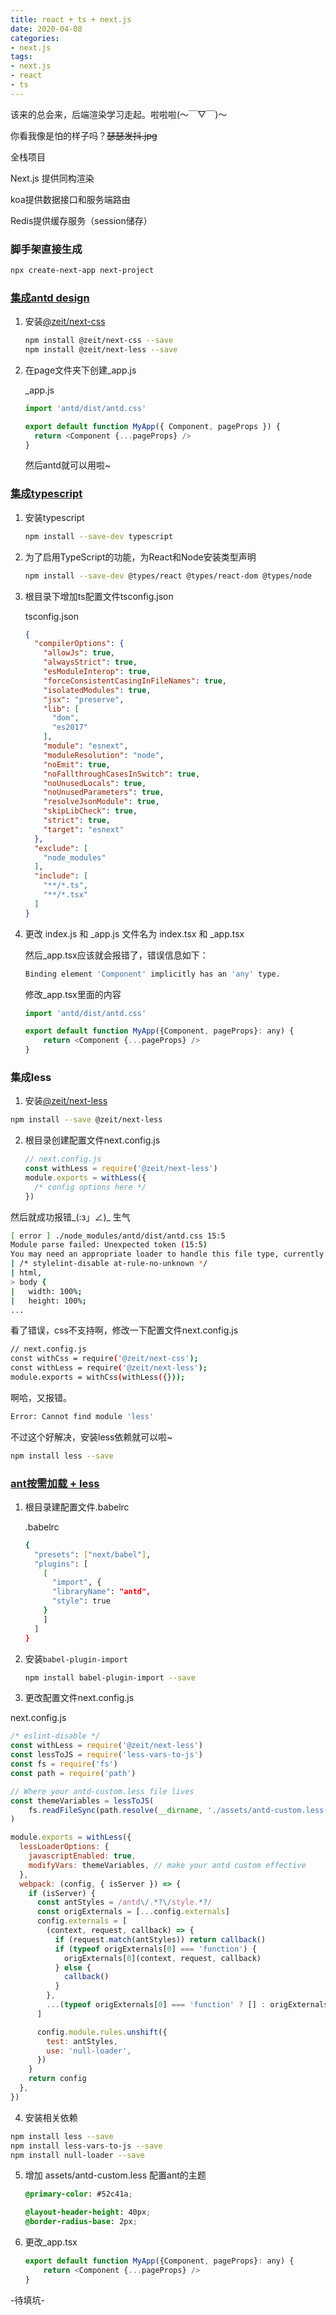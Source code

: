 ```yaml
---
title: react + ts + next.js
date: 2020-04-08
categories:
- next.js
tags:
- next.js
- react
- ts
---
```




该来的总会来，后端渲染学习走起。啦啦啦(～￣▽￣)～ 

你看我像是怕的样子吗？~~瑟瑟发抖.jpg~~



全栈项目

Next.js 提供同构渲染

koa提供数据接口和服务端路由

Redis提供缓存服务（session储存）



### 脚手架直接生成

```bash
npx create-next-app next-project  
```



### [集成antd design](https://github.com/zeit/next.js/tree/canary/examples/with-ant-design)

1. 安装[@zeit/next-css](https://github.com/zeit/next.js/tree/canary/examples/basic-css)

   ```bash
   npm install @zeit/next-css --save
   npm install @zeit/next-less --save
   ```

   

2. 在page文件夹下创建_app.js

   _app.js

   ```js
   import 'antd/dist/antd.css'
   
   export default function MyApp({ Component, pageProps }) {
     return <Component {...pageProps} />
   }
   ```
   然后antd就可以用啦~



### [集成typescript](https://github.com/zeit/next.js/tree/canary/examples/with-typescript)

1. 安装typescript

   ```bash
   npm install --save-dev typescript
   ```

2. 为了启用TypeScript的功能，为React和Node安装类型声明

   ```bash
   npm install --save-dev @types/react @types/react-dom @types/node
   ```
   
3. 根目录下增加ts配置文件tsconfig.json

   tsconfig.json
   ```json
   {
     "compilerOptions": {
       "allowJs": true,
       "alwaysStrict": true,
       "esModuleInterop": true,
       "forceConsistentCasingInFileNames": true,
       "isolatedModules": true,
       "jsx": "preserve",
       "lib": [
         "dom",
         "es2017"
       ],
       "module": "esnext",
       "moduleResolution": "node",
       "noEmit": true,
       "noFallthroughCasesInSwitch": true,
       "noUnusedLocals": true,
       "noUnusedParameters": true,
       "resolveJsonModule": true,
       "skipLibCheck": true,
       "strict": true,
       "target": "esnext"
     },
     "exclude": [
       "node_modules"
     ],
     "include": [
       "**/*.ts",
       "**/*.tsx"
     ]
   }
   ```

4. 更改 index.js 和 _app.js 文件名为 index.tsx 和 _app.tsx

   然后_app.tsx应该就会报错了，错误信息如下：

   ```bash
   Binding element 'Component' implicitly has an 'any' type.
   ```
   修改_app.tsx里面的内容
   ```js
   import 'antd/dist/antd.css'
   
   export default function MyApp({Component, pageProps}: any) {
       return <Component {...pageProps} />
   }
   ```



### 集成less

1. 安装[@zeit/next-less](https://github.com/zeit/next-plugins/tree/master/packages/next-less)

```bash
npm install --save @zeit/next-less
```

2. 根目录创建配置文件next.config.js

   ```js
   // next.config.js
   const withLess = require('@zeit/next-less')
   module.exports = withLess({
     /* config options here */
   })
   ```

然后就成功报错_(:з」∠)_ 生气

```bash
[ error ] ./node_modules/antd/dist/antd.css 15:5
Module parse failed: Unexpected token (15:5)
You may need an appropriate loader to handle this file type, currently no loaders are configured to process this file. See https://webpack.js.org/concepts#loaders
| /* stylelint-disable at-rule-no-unknown */
| html,
> body {
|   width: 100%;
|   height: 100%;
...
```

 看了错误，css不支持啊，修改一下配置文件next.config.js

```bash
// next.config.js
const withCss = require('@zeit/next-css');
const withLess = require('@zeit/next-less');
module.exports = withCss(withLess({}));
```

啊哈，又报错。

```bash
Error: Cannot find module 'less'
```

不过这个好解决，安装less依赖就可以啦~
```bash
npm install less --save
```



### [ant按需加载 + less](https://github.com/zeit/next.js/tree/canary/examples/with-ant-design-less)

1. 根目录建配置文件.babelrc

   .babelrc
   
   ```bash
   {
     "presets": ["next/babel"],
     "plugins": [
       [
         "import", {
         "libraryName": "antd",
         "style": true
       }
       ]
     ]
   }
   ```
   
2. 安装`babel-plugin-import`

   ```bash
   npm install babel-plugin-import --save
   ```


3. 更改配置文件next.config.js

  next.config.js

  ```js
  /* eslint-disable */
  const withLess = require('@zeit/next-less')
  const lessToJS = require('less-vars-to-js')
  const fs = require('fs')
  const path = require('path')
  
  // Where your antd-custom.less file lives
  const themeVariables = lessToJS(
      fs.readFileSync(path.resolve(__dirname, './assets/antd-custom.less'), 'utf8')
  )
  
  module.exports = withLess({
    lessLoaderOptions: {
      javascriptEnabled: true,
      modifyVars: themeVariables, // make your antd custom effective
    },
    webpack: (config, { isServer }) => {
      if (isServer) {
        const antStyles = /antd\/.*?\/style.*?/
        const origExternals = [...config.externals]
        config.externals = [
          (context, request, callback) => {
            if (request.match(antStyles)) return callback()
            if (typeof origExternals[0] === 'function') {
              origExternals[0](context, request, callback)
            } else {
              callback()
            }
          },
          ...(typeof origExternals[0] === 'function' ? [] : origExternals),
        ]
  
        config.module.rules.unshift({
          test: antStyles,
          use: 'null-loader',
        })
      }
      return config
    },
  })
  ```

4. 安装相关依赖
  ```bash
  npm install less --save
  npm install less-vars-to-js --save 
  npm install null-loader --save
  ```

5. 增加 assets/antd-custom.less 配置ant的主题
	```css
	@primary-color: #52c41a;
	
	@layout-header-height: 40px;
	@border-radius-base: 2px;
	
	```
	
6. 更改_app.tsx
	```js
	export default function MyApp({Component, pageProps}: any) {
	    return <Component {...pageProps} />
	}
	```



-待填坑-











